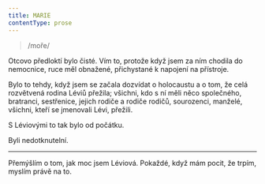 ```yaml
---
title: MARIE
contentType: prose
---
```


<section>

> /moře/

Otcovo předloktí bylo čisté. Vím to, protože když jsem za ním chodila do nemocnice, ruce měl obnažené, přichystané k napojení na přístroje.

Bylo to tehdy, když jsem se začala dozvídat o holocaustu a o tom, že celá rozvětvená rodina Léviů přežila; všichni, kdo s ní měli něco společného, bratranci, sestřenice, jejich rodiče a rodiče rodičů, sourozenci, manželé, všichni, kteří se jmenovali Lévi, přežili.

S Léviovými to tak bylo od počátku.

Byli nedotknutelní.

* * *

Přemýšlím o tom, jak moc jsem Léviová. Pokaždé, když mám pocit, že trpím, myslím právě na to.

</section>
